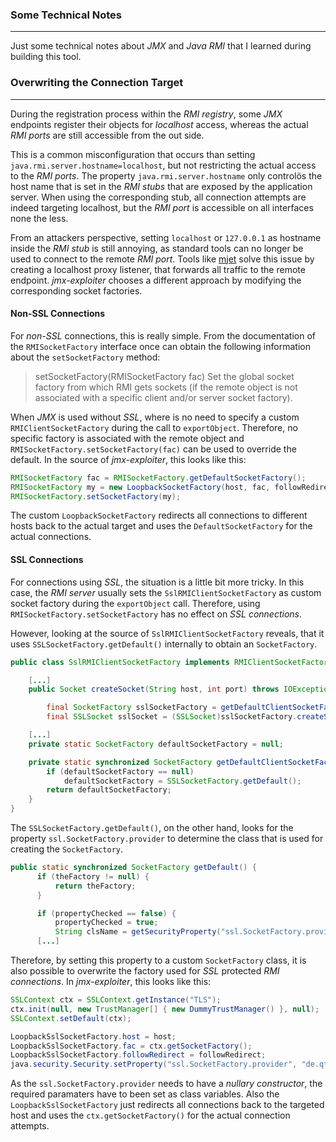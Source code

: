 ### Some Technical Notes

----

Just some technical notes about *JMX* and *Java RMI* that I learned during building
this tool.


### Overwriting the Connection Target

----

During the registration process within the *RMI registry*, some *JMX* endpoints register
their objects for *localhost* access, whereas the actual *RMI ports* are still accessible
from the out side.

This is a common misconfiguration that occurs than setting ``java.rmi.server.hostname=localhost``,
but not restricting the actual access to the *RMI ports*. The property
``java.rmi.server.hostname`` only controlös the host name that is set in the *RMI stubs*
that are exposed by the application server. When using the corresponding stub, all connection
attempts are indeed targeting localhost, but the *RMI port* is accessible on all interfaces
none the less.

From an attackers perspective, setting ``localhost`` or ``127.0.0.1`` as hostname inside the
*RMI stub* is still annoying, as standard tools can no longer be used to connect to the
remote *RMI port*. Tools like [mjet](https://github.com/mogwailabs/mjet) solve this issue
by creating a localhost proxy listener, that forwards all traffic to the remote endpoint.
*jmx-exploiter* chooses a different approach by modifying the corresponding socket factories.


#### Non-SSL Connections

For *non-SSL* connections, this is really simple. From the documentation of the ``RMISocketFactory``
interface once can obtain the following information about the ``setSocketFactory`` method:

> setSocketFactory(RMISocketFactory fac)
> Set the global socket factory from which RMI gets sockets (if the remote object is not associated with a specific client and/or server socket factory).

When *JMX* is used without *SSL*, where is no need to specify a custom ``RMIClientSocketFactory`` during
the call to ``exportObject``. Therefore, no specific factory is associated with the remote object
and ``RMISocketFactory.setSocketFactory(fac)`` can be used to override the default. In the source of
*jmx-exploiter*, this looks like this:

```java
RMISocketFactory fac = RMISocketFactory.getDefaultSocketFactory();
RMISocketFactory my = new LoopbackSocketFactory(host, fac, followRedirect);
RMISocketFactory.setSocketFactory(my);
```

The custom ``LoopbackSocketFactory`` redirects all connections to different hosts back to the actual target
and uses the ``DefaultSocketFactory`` for the actual connections.


#### SSL Connections

For connections using *SSL*, the situation is a little bit more tricky. In this case, the *RMI server* usually
sets the ``SslRMIClientSocketFactory`` as custom socket factory during the ``exportObject`` call. Therefore,
using ``RMISocketFactory.setSocketFactory`` has no effect on *SSL connections*.

However, looking at the source of ``SslRMIClientSocketFactory`` reveals, that it uses ``SSLSocketFactory.getDefault()``
internally to obtain an ``SocketFactory``.

```java
public class SslRMIClientSocketFactory implements RMIClientSocketFactory, Serializable {

    [...]
    public Socket createSocket(String host, int port) throws IOException {

        final SocketFactory sslSocketFactory = getDefaultClientSocketFactory();
        final SSLSocket sslSocket = (SSLSocket)sslSocketFactory.createSocket(host, port);

    [...]
    private static SocketFactory defaultSocketFactory = null;

    private static synchronized SocketFactory getDefaultClientSocketFactory() {
        if (defaultSocketFactory == null)
            defaultSocketFactory = SSLSocketFactory.getDefault();
        return defaultSocketFactory;
    }
}
```

The ``SSLSocketFactory.getDefault()``, on the other hand, looks for the property ``ssl.SocketFactory.provider`` to determine
the class that is used for creating the ``SocketFactory``.

```java
public static synchronized SocketFactory getDefault() {
      if (theFactory != null) {
          return theFactory;
      }

      if (propertyChecked == false) {
          propertyChecked = true;
          String clsName = getSecurityProperty("ssl.SocketFactory.provider");
      [...]
```

Therefore, by setting this property to a custom ``SocketFactory`` class, it is also possible to overwrite the factory
used for *SSL* protected *RMI connections*. In *jmx-exploiter*, this looks like this:

```java
SSLContext ctx = SSLContext.getInstance("TLS");
ctx.init(null, new TrustManager[] { new DummyTrustManager() }, null);
SSLContext.setDefault(ctx);

LoopbackSslSocketFactory.host = host;
LoopbackSslSocketFactory.fac = ctx.getSocketFactory();
LoopbackSslSocketFactory.followRedirect = followRedirect;
java.security.Security.setProperty("ssl.SocketFactory.provider", "de.qtc.jmxexploiter.LoopbackSslSocketFactory");
```

As the ``ssl.SocketFactory.provider`` needs to have a *nullary constructor*, the required paramaters have to been set
as class variables. Also the ``LoopbackSslSocketFactory`` just redirects all connections back to the targeted host
and uses the ``ctx.getSocketFactory()`` for the actual connection attempts.
